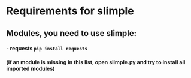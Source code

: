 # Requirements for slimple

## Modules, you need to use slimple:
#### - requests `pip install requests`

#### (if an module is missing in this list, open slimple.py and try to install all imported modules)